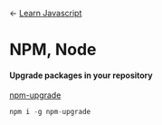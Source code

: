 
← [Learn Javascript](../README.md)

# NPM, Node





#### Upgrade packages in your repository

[npm-upgrade](https://www.npmjs.com/package/npm-upgrade)
```js
npm i -g npm-upgrade
```
